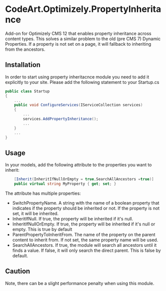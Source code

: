 # CodeArt.Optimizely.PropertyInheritance
Add-on for Optimizely CMS 12 that enables property inheritance across content types. This solves a similar problem to the old (pre CMS 7) Dynamic Properties.
If a property is not set on a page, it will fallback to inheriting from the ancestors.


## Installation

In order to start using property inheritacnce module you need to add it explicitly to your site.
Please add the following statement to your Startup.cs

```csharp
public class Startup
{
    ...
    public void ConfigureServices(IServiceCollection services)
    {
        ...
        services.AddPropertyInheritance();
        ...
    }
    ...
}
```

## Usage
In your models, add the following attribute to the properties you want to inherit:
```csharp
    [Inherit(InheritIfNullOrEmpty = true,SearchAllAncestors =true)]
    public virtual string MyProperty { get; set; }
```
The attribute has multiple properties:
- SwitchPropertyName. A string with the name of a boolean property that indicates if the property should be inherited or not. If the property is not set, it will be inherited.
- InheritIfNull. If true, the property will be inherited if it's null.
- InheritIfNullOrEmpty. If true, the property will be inherited if it's null or empty. This is true by default
- ParentPropertyToInheritFrom. The name of the property on the parent content to inherit from. If not set, the same property name will be used.
- SearchAllAncestors. If true, the module will search all ancestors until it finds a value. If false, it will only search the direct parent. This is false by default.


## Caution
Note, there can be a slight performance penalty when using this module.
